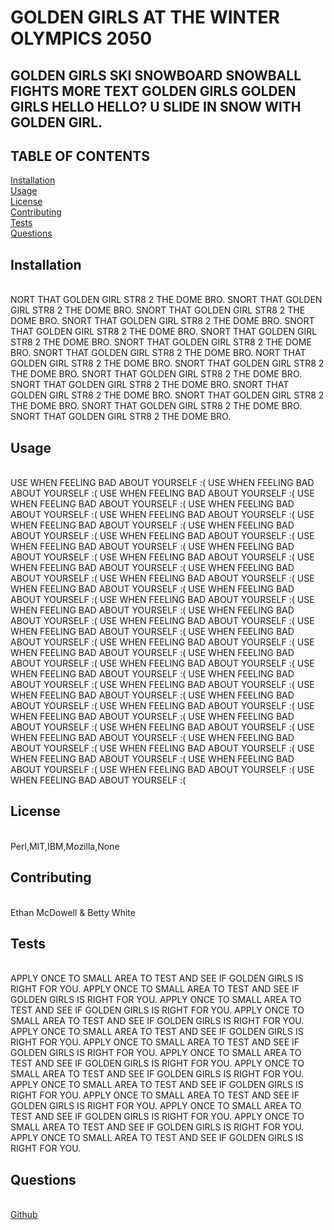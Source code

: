 
  
  
  # **GOLDEN GIRLS AT THE WINTER OLYMPICS 2050**

  ## GOLDEN GIRLS SKI SNOWBOARD SNOWBALL FIGHTS MORE TEXT GOLDEN GIRLS GOLDEN GIRLS HELLO HELLO? U SLIDE IN SNOW WITH GOLDEN GIRL.

  ## TABLE OF CONTENTS
  <a href="#Installation">Installation</a> <br>
  <a href="#Usage">Usage</a> <br>
  <a href="#License">License</a> <br>
  <a href="#Contributing">Contributing</a> <br>
  <a href="#Tests">Tests</a> <br>
  <a href="#Questions">Questions</a> <br>
  
  ## Installation
  <br>NORT THAT GOLDEN GIRL STR8 2 THE DOME BRO. SNORT THAT GOLDEN GIRL STR8 2 THE DOME BRO. SNORT THAT GOLDEN GIRL STR8 2 THE DOME BRO. SNORT THAT GOLDEN GIRL STR8 2 THE DOME BRO. SNORT THAT GOLDEN GIRL STR8 2 THE DOME BRO. SNORT THAT GOLDEN GIRL STR8 2 THE DOME BRO. SNORT THAT GOLDEN GIRL STR8 2 THE DOME BRO. SNORT THAT GOLDEN GIRL STR8 2 THE DOME BRO. NORT THAT GOLDEN GIRL STR8 2 THE DOME BRO. SNORT THAT GOLDEN GIRL STR8 2 THE DOME BRO. SNORT THAT GOLDEN GIRL STR8 2 THE DOME BRO. SNORT THAT GOLDEN GIRL STR8 2 THE DOME BRO. SNORT THAT GOLDEN GIRL STR8 2 THE DOME BRO. SNORT THAT GOLDEN GIRL STR8 2 THE DOME BRO. SNORT THAT GOLDEN GIRL STR8 2 THE DOME BRO. SNORT THAT GOLDEN GIRL STR8 2 THE DOME BRO.<br>
  ## Usage
  <br>USE WHEN FEELING BAD ABOUT YOURSELF :( USE WHEN FEELING BAD ABOUT YOURSELF :( USE WHEN FEELING BAD ABOUT YOURSELF :( USE WHEN FEELING BAD ABOUT YOURSELF :( USE WHEN FEELING BAD ABOUT YOURSELF :( USE WHEN FEELING BAD ABOUT YOURSELF :( USE WHEN FEELING BAD ABOUT YOURSELF :( USE WHEN FEELING BAD ABOUT YOURSELF :( USE WHEN FEELING BAD ABOUT YOURSELF :( USE WHEN FEELING BAD ABOUT YOURSELF :( USE WHEN FEELING BAD ABOUT YOURSELF :( USE WHEN FEELING BAD ABOUT YOURSELF :( USE WHEN FEELING BAD ABOUT YOURSELF :( USE WHEN FEELING BAD ABOUT YOURSELF :( USE WHEN FEELING BAD ABOUT YOURSELF :( USE WHEN FEELING BAD ABOUT YOURSELF :( USE WHEN FEELING BAD ABOUT YOURSELF :( USE WHEN FEELING BAD ABOUT YOURSELF :( USE WHEN FEELING BAD ABOUT YOURSELF :( USE WHEN FEELING BAD ABOUT YOURSELF :( USE WHEN FEELING BAD ABOUT YOURSELF :( USE WHEN FEELING BAD ABOUT YOURSELF :( USE WHEN FEELING BAD ABOUT YOURSELF :( USE WHEN FEELING BAD ABOUT YOURSELF :( USE WHEN FEELING BAD ABOUT YOURSELF :( USE WHEN FEELING BAD ABOUT YOURSELF :( USE WHEN FEELING BAD ABOUT YOURSELF :( USE WHEN FEELING BAD ABOUT YOURSELF :( USE WHEN FEELING BAD ABOUT YOURSELF :( USE WHEN FEELING BAD ABOUT YOURSELF :( USE WHEN FEELING BAD ABOUT YOURSELF :( USE WHEN FEELING BAD ABOUT YOURSELF :( USE WHEN FEELING BAD ABOUT YOURSELF :( USE WHEN FEELING BAD ABOUT YOURSELF :( USE WHEN FEELING BAD ABOUT YOURSELF :( USE WHEN FEELING BAD ABOUT YOURSELF :( USE WHEN FEELING BAD ABOUT YOURSELF :( USE WHEN FEELING BAD ABOUT YOURSELF :( USE WHEN FEELING BAD ABOUT YOURSELF :( USE WHEN FEELING BAD ABOUT YOURSELF :( USE WHEN FEELING BAD ABOUT YOURSELF :( USE WHEN FEELING BAD ABOUT YOURSELF :( USE WHEN FEELING BAD ABOUT YOURSELF :(<br>
  ## License
  <br>Perl,MIT,IBM,Mozilla,None<br>
  ## Contributing
  <br>Ethan McDowell & Betty White<br>
  ## Tests
  <br>APPLY ONCE TO SMALL AREA TO TEST AND SEE IF GOLDEN GIRLS IS RIGHT FOR YOU. APPLY ONCE TO SMALL AREA TO TEST AND SEE IF GOLDEN GIRLS IS RIGHT FOR YOU. APPLY ONCE TO SMALL AREA TO TEST AND SEE IF GOLDEN GIRLS IS RIGHT FOR YOU. APPLY ONCE TO SMALL AREA TO TEST AND SEE IF GOLDEN GIRLS IS RIGHT FOR YOU. APPLY ONCE TO SMALL AREA TO TEST AND SEE IF GOLDEN GIRLS IS RIGHT FOR YOU. APPLY ONCE TO SMALL AREA TO TEST AND SEE IF GOLDEN GIRLS IS RIGHT FOR YOU. APPLY ONCE TO SMALL AREA TO TEST AND SEE IF GOLDEN GIRLS IS RIGHT FOR YOU. APPLY ONCE TO SMALL AREA TO TEST AND SEE IF GOLDEN GIRLS IS RIGHT FOR YOU. APPLY ONCE TO SMALL AREA TO TEST AND SEE IF GOLDEN GIRLS IS RIGHT FOR YOU. APPLY ONCE TO SMALL AREA TO TEST AND SEE IF GOLDEN GIRLS IS RIGHT FOR YOU. APPLY ONCE TO SMALL AREA TO TEST AND SEE IF GOLDEN GIRLS IS RIGHT FOR YOU. APPLY ONCE TO SMALL AREA TO TEST AND SEE IF GOLDEN GIRLS IS RIGHT FOR YOU. APPLY ONCE TO SMALL AREA TO TEST AND SEE IF GOLDEN GIRLS IS RIGHT FOR YOU.<br>
  ## Questions
  <br><a href='https://github.com/ethanrmcdowell'>Github</a><br>







